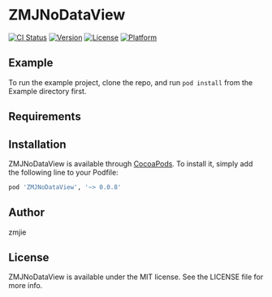 # ZMJNoDataView

[![CI Status](https://img.shields.io/travis/zmjie/ZMJNoDataView.svg?style=flat)](https://travis-ci.org/zmjie/ZMJNoDataView)
[![Version](https://img.shields.io/cocoapods/v/ZMJNoDataView.svg?style=flat)](https://cocoapods.org/pods/ZMJNoDataView)
[![License](https://img.shields.io/cocoapods/l/ZMJNoDataView.svg?style=flat)](https://cocoapods.org/pods/ZMJNoDataView)
[![Platform](https://img.shields.io/cocoapods/p/ZMJNoDataView.svg?style=flat)](https://cocoapods.org/pods/ZMJNoDataView)

## Example

To run the example project, clone the repo, and run `pod install` from the Example directory first.

## Requirements

## Installation

ZMJNoDataView is available through [CocoaPods](https://cocoapods.org). To install
it, simply add the following line to your Podfile:

```ruby
pod 'ZMJNoDataView', '~> 0.0.8'
```

## Author

zmjie

## License

ZMJNoDataView is available under the MIT license. See the LICENSE file for more info.
